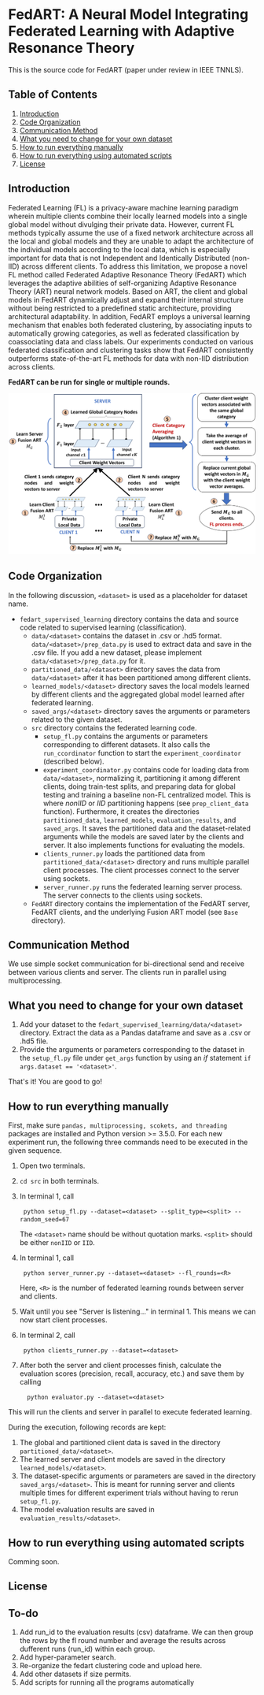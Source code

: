 # FedART: A Neural Model Integrating Federated Learning with Adaptive Resonance Theory
This is the source code for FedART (paper under review in IEEE TNNLS).

## Table of Contents
1. [Introduction](#introduction)
2. [Code Organization](#code-org)
3. [Communication Method](#comms)
4. [What you need to change for your own dataset](#customization)
5. [How to run everything manually](#manual-run)
6. [How to run everything using automated scripts](#auto-run)
7. [License](#license)

## Introduction <a name="introduction"></a>
Federated Learning (FL) is a privacy-aware machine learning paradigm wherein multiple clients combine their locally learned models into a single global model without divulging their private data. However, current FL methods typically assume the use of a fixed network architecture across all the local and global models and they are unable to adapt the architecture of the individual models according to the local data, which is especially important for data that is not Independent and Identically Distributed (non-IID) across different clients. To address this limitation, we propose a novel FL method called Federated Adaptive Resonance Theory (FedART) which leverages the adaptive abilities of self-organizing Adaptive Resonance Theory (ART) neural network models. Based on ART, the client and global models in FedART dynamically adjust and expand their internal structure without being restricted to a predefined static architecture, providing architectural adaptability. In addition, FedART employs a universal learning mechanism that enables both federated clustering, by associating inputs to automatically growing categories, as well as federated classification by coassociating data and class labels. Our experiments conducted on various federated classification and clustering tasks show that FedART consistently outperforms state-of-the-art FL methods for data with non-IID distribution across clients.

**FedART can be run for single or multiple rounds.**

![FedART Federated Learning Architecture](FedART.png)

## Code Organization <a name="code-org"></a>
In the following discussion, `<dataset>` is used as a placeholder for dataset name.
- `fedart_supervised_learning` directory contains the data and source code related to supervised learning (classification).
     - `data/<dataset>` contains the dataset in .csv or .hd5 format. `data/<dataset>/prep_data.py` is used to extract data and save in the .csv file. If you add a new dataset, please implement `data/<dataset>/prep_data.py` for it.
     - `partitioned_data/<dataset>` directory saves the data from `data/<dataset>` after it has been partitioned among different clients.
     - `learned_models/<dataset>` directory saves the local models learned by different clients and the aggregated global model learned after federated learning.
     - `saved_args/<dataset>` directory saves the arguments or parameters related to the given dataset.
     - `src` directory contains the federated learning code.
       - `setup_fl.py` contains the arguments or parameters corresponding to different datasets. It also calls the `run_ccordinator` function to start the `experiment_coordinator` (described below).
       - `experiment_coordinator.py` contains code for loading data from `data/<dataset>`, normalizing it, partitioning it among different clients, doing train-test splits, and preparing data for global testing and training a baseline non-FL centralized model. This is where _nonIID_ or _IID_ partitioning happens (see `prep_client_data` function). Furthermore, it creates the directories `partitioned_data`, `learned_models`, `evaluation_results`, and `saved_args`. It saves the partitioned data and the dataset-related arguments while the models are saved later by the clients and server. It also implements functions for evaluating the models.
       - `clients_runner.py` loads the partitioned data from `partitioned_data/<dataset>` directory and runs multiple parallel client processes. The client processes connect to the server using sockets.
       -  `server_runner.py` runs the federated learning server process. The server connects to the clients using sockets.
     - `FedART` directory contains the implementation of the FedART server, FedART clients, and the underlying Fusion ART model (see `Base` directory).

## Communication Method <a name="comms"></a>
We use simple socket communication for bi-directional send and receive between various clients and server. The clients run in parallel using multiprocessing.

## What you need to change for your own dataset <a name="customization"></a>
1. Add your dataset to the `fedart_supervised_learning/data/<dataset>` directory. Extract the data as a Pandas dataframe and save as a .csv or .hd5 file.
2. Provide the arguments or parameters corresponding to the dataset in the `setup_fl.py` file under `get_args` function by using an _if_ statement `if args.dataset == '<dataset>'`.

That's it! You are good to go!

## How to run everything manually <a name="manual-run"></a>
First, make sure `pandas, multiprocessing, scokets, and threading` packages are installed and Python version >= 3.5.0.
For each new experiment run, the following three commands need to be executed in the given sequence.

1. Open two terminals. 
2. `cd src` in both terminals.
3. In terminal 1, call
   
        python setup_fl.py --dataset=<dataset> --split_type=<split> --random_seed=67
   
   The `<dataset>` name should be without quotation marks. `<split>` should be either `nonIID` or `IID`.
   
4. In terminal 1, call

        python server_runner.py --dataset=<dataset> --fl_rounds=<R>

   Here, `<R>` is the number of federated learning rounds between server and clients.
   
5. Wait until you see "Server is listening..." in terminal 1. This means we can now start client processes.
   
6. In terminal 2, call

        python clients_runner.py --dataset=<dataset>

7. After both the server and client processes finish, calculate the evaluation scores (precision, recall, accuracy, etc.) and save them by calling

         python evaluator.py --dataset=<dataset>

This will run the clients and server in parallel to execute federated learning. 

During the execution, following records are kept:
1. The global and partitioned client data is saved in the directory `partitioned_data/<dataset>`.
2. The learned server and client models are saved in the directory `learned_models/<dataset>`.
3. The dataset-specific arguments or parameters are saved in the directory `saved_args/<dataset>`. This is meant for running server and clients multiple times for different experiment trials without having to rerun `setup_fl.py`.
4. The model evaluation results are saved in `evaluation_results/<dataset>`.

## How to run everything using automated scripts <a name="auto-run"></a>
Comming soon.

## License <a name="license"></a>

## To-do 
1. Add run_id to the evaluation results (csv) dataframe. We can then group the rows by the fl round number and average the results across dufferent runs (run_id) within each group.
2. Add hyper-parameter search.
3. Re-organize the fedart clustering code and upload here.
4. Add other datasets if size permits.
5. Add scripts for running all the programs automatically
